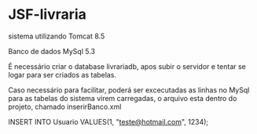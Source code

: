 # JSF-livraria

sistema utilizando Tomcat 8.5

Banco de dados MySql 5.3

É necessário criar o database livrariadb, apos subir o servidor e tentar se logar para ser criados as tabelas.

Caso necessário para facilitar, poderá ser excecutadas as linhas no MySql para as tabelas do sistema virem carregadas, 
o arquivo esta dentro do projeto, chamado inserirBanco.xml


INSERT INTO Usuario VALUES(1, "teste@hotmail.com", 1234);
